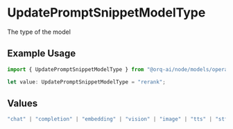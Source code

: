 # UpdatePromptSnippetModelType

The type of the model

## Example Usage

```typescript
import { UpdatePromptSnippetModelType } from "@orq-ai/node/models/operations";

let value: UpdatePromptSnippetModelType = "rerank";
```

## Values

```typescript
"chat" | "completion" | "embedding" | "vision" | "image" | "tts" | "stt" | "rerank" | "moderations"
```